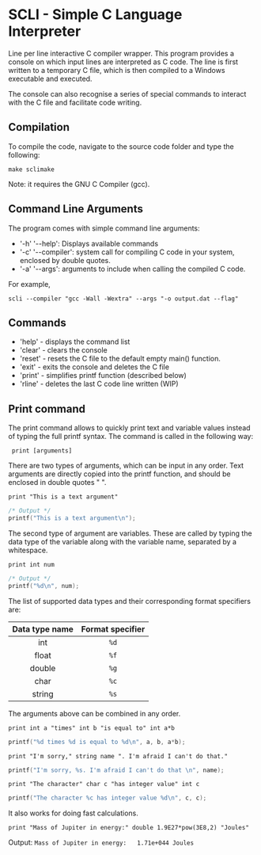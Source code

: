 # SCLI - Simple C Language Interpreter

Line per line interactive C compiler wrapper. This program provides a console on which input lines are interpreted as C code. The line is first written to a temporary C file, which is then compiled to a Windows executable and executed.

The console can also recognise a series of special commands to interact with the C file and facilitate code writing.

## Compilation

To compile the code, navigate to the source code folder and type the following:

```
make sclimake
```

Note: it requires the GNU C Compiler (gcc).

## Command Line Arguments

The program comes with simple command line arguments:

* '-h' '--help': Displays available commands
* '-c' '--compiler': system call for compiling C code in your system, enclosed by double quotes.
* '-a' '--args': arguments to include when calling the compiled C code.

For example,

```
scli --compiler "gcc -Wall -Wextra" --args "-o output.dat --flag"
```

## Commands

* 'help' - displays the command list
* 'clear' - clears the console
* 'reset' - resets the C file to the default empty main() function.
* 'exit' - exits the console and deletes the C file
* 'print' - simplifies printf function (described below)
* 'rline' - deletes the last C code line written (WIP)

## Print command

The print command allows to quickly print text and variable values instead of typing the full printf syntax. The command is called in the following way:

` print [arguments]`

There are two types of arguments, which can be input in any order. Text arguments are directly copied into the printf function, and should be enclosed in double quotes " ".

` print "This is a text argument" `

```c
/* Output */
printf("This is a text argument\n");
```

The second type of argument are variables. These are called by typing the data type of the variable along with the variable name, separated by a whitespace.

` print int num `

```c
/* Output */
printf("%d\n", num);
```

The list of supported data types and their corresponding format specifiers are:

| Data type name 	| Format specifier |
|:-----------------:|:----------------:|
| int 				| `%d`			   |
| float 			| `%f`			   |
| double 			| `%g`			   |
| char 				| `%c`			   |
| string 			| `%s`			   |

The arguments above can be combined in any order.

` print int a "times" int b "is equal to" int a*b `
```c
printf("%d times %d is equal to %d\n", a, b, a*b);
```

` print "I'm sorry," string name ". I'm afraid I can't do that." `
```c
printf("I'm sorry, %s. I'm afraid I can't do that \n", name);
```

` print "The character" char c "has integer value" int c `
```c
printf("The character %c has integer value %d\n", c, c);
```

It also works for doing fast calculations.

` print "Mass of Jupiter in energy:" double 1.9E27*pow(3E8,2) "Joules" `

Output: `Mass of Jupiter in energy:   1.71e+044 Joules`
